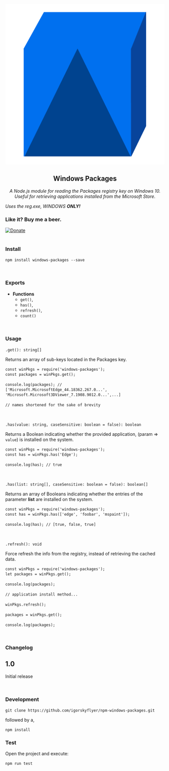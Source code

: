 <div align="center">
<img src="https://github.com/igorskyflyer/npm-windows-packages/raw/master/assets/windows-packages.png" alt="Windows Packages - NPM Package">
<h2>Windows Packages</h2>

<em>A Node.js module for reading the Packages registry key on Windows 10. Useful for retrieving applications installed from the Microsoft Store.</em>
</div>

_Uses the reg.exe, WINDOWS **ONLY!**_

### Like it? Buy me a beer.

[![Donate](https://img.shields.io/badge/Donate-PayPal-green.svg)](https://www.paypal.me/igorskyflyer)
<br><br>

### Install

```
npm install windows-packages --save
```

<br>

### Exports

- **Functions**
  - `get()`,<br>
  - `has()`,<br>
  - `refresh()`,<br>
  - `count()`

 <br>

### Usage

`.get(): string[]`

Returns an array of sub-keys located in the Packages key.

```
const winPkgs = require('windows-packages');
const packages = winPkgs.get();

console.log(packages); // ['Microsoft.MicrosoftEdge_44.18362.267.0...', 'Microsoft.Microsoft3DViewer_7.1908.9012.0...',...]

// names shortened for the sake of brevity
```

<br>

`.has(value: string, caseSensitive: boolean = false): boolean`

Returns a Boolean indicating whether the provided application, (param => `value`) is installed on the system.

```
const winPkgs = require('windows-packages');
const has = winPkgs.has('Edge');

console.log(has); // true
```

<br>

`.has(list: string[], caseSensitive: boolean = false): boolean[]`

Returns an array of Booleans indicating whether the entries of the parameter **list** are installed on the system.

```
const winPkgs = require('windows-packages');
const has = winPkgs.has(['edge', 'foobar', 'mspaint']);

console.log(has); // [true, false, true]
```

<br>

`.refresh(): void`

Force refresh the info from the registry, instead of retrieving the cached data.

```
const winPkgs = require('windows-packages');
let packages = winPkgs.get();

console.log(packages);

// application install method...

winPkgs.refresh();

packages = winPkgs.get();

console.log(packages);
```

<br>

### Changelog

## 1.0

Initial release

<br>

### Development

```
git clone https://github.com/igorskyflyer/npm-windows-packages.git
```

followed by a,

```
npm install
```

### Test

Open the project and execute:

```
npm run test
```
